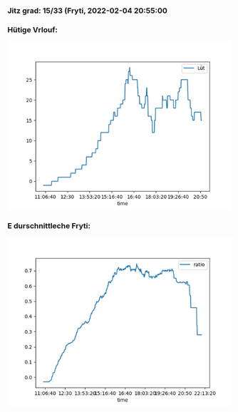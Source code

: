 ### Jitz grad: 15/33 (Fryti, 2022-02-04 20:55:00

### Hütige Vrlouf:
![Graph](Today.png)

### E durschnittleche Fryti:
![Graph](Fryti.png)